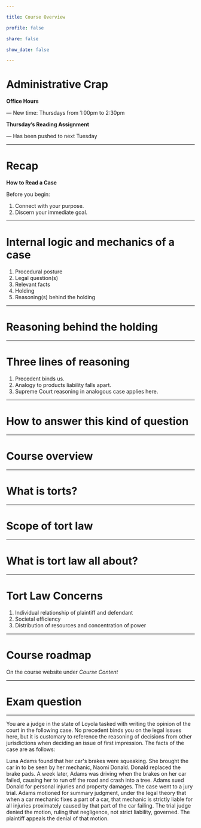 ```yaml
---

title: Course Overview

profile: false

share: false

show_date: false

---
```



# Administrative Crap

**Office Hours**

— New time: Thursdays from 1:00pm to 2:30pm

**Thursday’s Reading Assignment**

— Has been pushed to next Tuesday 

---

# Recap

**How to Read a Case**

Before you begin:

1. Connect with your purpose.
2. Discern your immediate goal.

---

# Internal logic and mechanics of a case

1. Procedural posture
2. Legal question(s)
3. Relevant facts
4. Holding
5. Reasoning(s) behind the holding

---

# Reasoning behind the holding

---

# Three lines of reasoning

1. Precedent binds us.
2. Analogy to products liability falls apart.
3. Supreme Court reasoning in analogous case applies here.

---

# How to answer this kind of question

---

# Course overview

---

# What is torts?

---

# Scope of tort law

---

# What is tort law all about?

---

# Tort Law Concerns

1. Individual relationship of plaintiff and defendant
2. Societal efficiency
3. Distribution of resources and concentration of power

---

# Course roadmap
On the course website under _Course Content_

---

# Exam question

---

You are a judge in the state of Loyola tasked with writing the opinion of the court in the following case. No precedent binds you on the legal issues here, but it is customary to reference the reasoning of decisions from other jurisdictions when deciding an issue of first impression. The facts of the case are as follows:

Luna Adams found that her car's brakes were squeaking. She brought the car in to be seen by her mechanic, Naomi Donald. Donald replaced the brake pads. A week later, Adams was driving when the brakes on her car failed, causing her to run off the road and crash into a tree. Adams sued Donald for personal injuries and property damages. The case went to a jury trial. Adams motioned for summary judgment, under the legal theory that when a car mechanic fixes a part of a car, that mechanic is strictly liable for all injuries proximately caused by that part of the car failing. The trial judge denied the motion, ruling that negligence, not strict liability, governed. The plaintiff appeals the denial of that motion.
